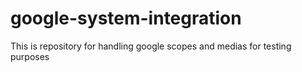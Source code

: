 # google-system-integration
This is repository for handling google scopes and medias for testing purposes
